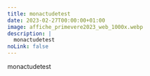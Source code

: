 ```yaml
---
title: monactudetest
date: 2023-02-27T00:00:00+01:00
image: affiche_primevere2023_web_1000x.webp
description: |
  monactudetest
noLink: false
---
```

monactudetest
